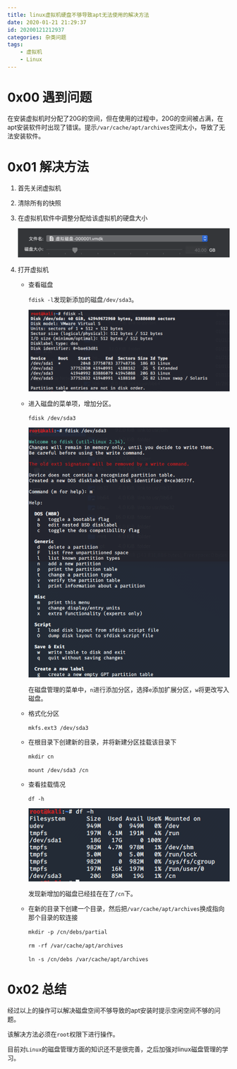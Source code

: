 ```yaml
---
title: linux虚拟机硬盘不够导致apt无法使用的解决方法
date: 2020-01-21 21:29:37
id: 20200121212937
categories: 杂类问题
tags:
	- 虚拟机
	- Linux
---
```


<!-- more -->

# 0x00 遇到问题

在安装虚拟机时分配了20G的空间，但在使用的过程中，20G的空间被占满，在apt安装软件时出现了错误。提示`/var/cache/apt/archives`空间太小，导致了无法安装软件。

# 0x01 解决方法

1. 首先关闭虚拟机

2. 清除所有的快照

3. 在虚拟机软件中调整分配给该虚拟机的硬盘大小

   ![image-20200128184318552](linux虚拟机硬盘不够解决方法/image-20200128184318552.png)

4. 打开虚拟机

   - 查看磁盘

     `fdisk -l`发现新添加的磁盘`/dev/sda3`。

     ![image-20200128184732757](linux虚拟机硬盘不够解决方法/image-20200128184732757.png)

   - 进入磁盘的菜单项，增加分区。

     `fdisk /dev/sda3`

     ![image-20200128185412563](linux虚拟机硬盘不够解决方法/image-20200128185412563.png)

     在磁盘管理的菜单中，`n`进行添加分区，选择`e`添加扩展分区，`w`将更改写入磁盘。

   - 格式化分区

     `mkfs.ext3 /dev/sda3`

   - 在根目录下创建新的目录，并将新建分区挂载该目录下

     `mkdir cn`

     `mount /dev/sda3 /cn`

   - 查看挂载情况

     `df -h`

     ![image-20200128185942197](linux虚拟机硬盘不够解决方法/image-20200128185942197.png)

     发现新增加的磁盘已经挂在在了`/cn`下。

   - 在新的目录下创建一个目录，然后把`/var/cache/apt/archives`换成指向那个目录的软连接

     `mkdir -p /cn/debs/partial`

     `rm -rf /var/cache/apt/archives`

     `ln -s /cn/debs /var/cache/apt/archives`

# 0x02 总结

经过以上的操作可以解决磁盘空间不够导致的apt安装时提示空闲空间不够的问题。

该解决方法必须在`root`权限下进行操作。

目前对`Linux`的磁盘管理方面的知识还不是很完善，之后加强对linux磁盘管理的学习。		

